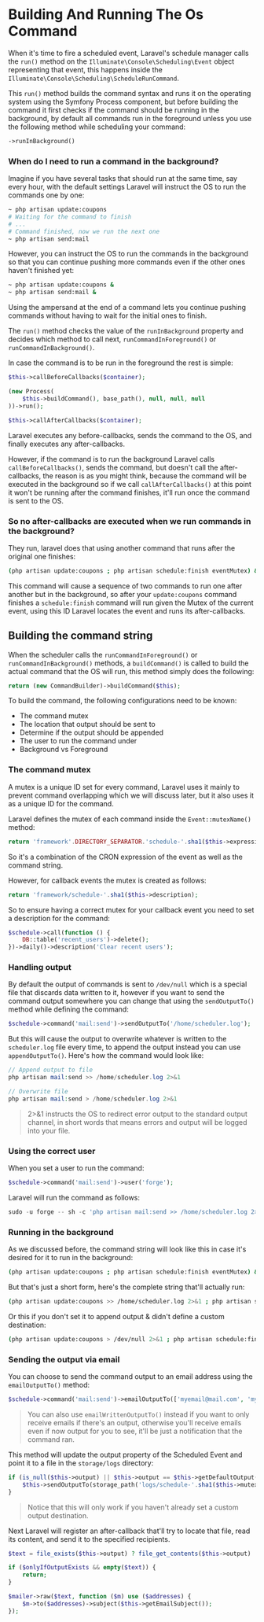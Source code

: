 # Building And Running The Os Command

When it's time to fire a scheduled event, Laravel's schedule manager calls the `run()` method on the `Illuminate\Console\Scheduling\Event` object representing that event, this happens inside the `Illuminate\Console\Scheduling\ScheduleRunCommand`.

This `run()` method builds the command syntax and runs it on the operating system using the Symfony Process component, but before building the command it first checks if the command should be running in the background, by default all commands run in the foreground unless you use the following method while scheduling your command:

```php
->runInBackground()
```

### When do I need to run a command in the background?

Imagine if you have several tasks that should run at the same time, say every hour, with the default settings Laravel will instruct the OS to run the commands one by one:

```bash
~ php artisan update:coupons
# Waiting for the command to finish
# ...
# Command finished, now we run the next one
~ php artisan send:mail
```

However, you can instruct the OS to run the commands in the background so that you can continue pushing more commands even if the other ones haven't finished yet:

```bash
~ php artisan update:coupons &
~ php artisan send:mail &
```

Using the ampersand at the end of a command lets you continue pushing commands without having to wait for the initial ones to finish.

The `run()` method checks the value of the `runInBackground` property and decides which method to call next, `runCommandInForeground()` or `runCommandInBackground()`.

In case the command is to be run in the foreground the rest is simple:

```php
$this->callBeforeCallbacks($container);

(new Process(
    $this->buildCommand(), base_path(), null, null, null
))->run();

$this->callAfterCallbacks($container);
```

Laravel executes any before-callbacks, sends the command to the OS, and finally executes any after-callbacks.

However, if the command is to run the background Laravel calls `callBeforeCallbacks()`, sends the command, but doesn't call the after-callbacks, the reason is as you might think, because the command will be executed in the background so if we call `callAfterCallbacks()` at this point it won't be running after the command finishes, it'll run once the command is sent to the OS.

### So no after-callbacks are executed when we run commands in the background?

They run, laravel does that using another command that runs after the original one finishes:

```bash
(php artisan update:coupons ; php artisan schedule:finish eventMutex) &
```

This command will cause a sequence of two commands to run one after another but in the background, so after your `update:coupons` command finishes a `schedule:finish` command will run given the Mutex of the current event, using this ID Laravel locates the event and runs its after-callbacks.

## Building the command string

When the scheduler calls the `runCommandInForeground()` or `runCommandInBackground()` methods, a `buildCommand()` is called to build the actual command that the OS will run, this method simply does the following:

```php
return (new CommandBuilder)->buildCommand($this);
```

To build the command, the following configurations need to be known:

* The command mutex
* The location that output should be sent to
* Determine if the output should be appended
* The user to run the command under
* Background vs Foreground

### The command mutex

A mutex is a unique ID set for every command, Laravel uses it mainly to prevent command overlapping which we will discuss later, but it also uses it as a unique ID for the command.

Laravel defines the mutex of each command inside the `Event::mutexName()` method:

```php
return 'framework'.DIRECTORY_SEPARATOR.'schedule-'.sha1($this->expression.$this->command);
```

So it's a combination of the CRON expression of the event as well as the command string.

However, for callback events the mutex is created as follows:

```php
return 'framework/schedule-'.sha1($this->description);
```

So to ensure having a correct mutex for your callback event you need to set a description for the command:

```php
$schedule->call(function () {
    DB::table('recent_users')->delete();
})->daily()->description('Clear recent users');
```

### Handling output

By default the output of commands is sent to `/dev/null` which is a special file that discards data written to it, however if you want to send the command output somewhere you can change that using the `sendOutputTo()` method while defining the command:

```php
$schedule->command('mail:send')->sendOutputTo('/home/scheduler.log');
```

But this will cause the output to overwrite whatever is written to the `scheduler.log` file every time, to append the output instead you can use `appendOutputTo()`. Here's how the command would look like:

```php
// Append output to file
php artisan mail:send >> /home/scheduler.log 2>&1

// Overwrite file
php artisan mail:send > /home/scheduler.log 2>&1
```

> 2>&1 instructs the OS to redirect error output to the standard output channel, in short words that means errors and output will be logged into your file.

### Using the correct user

When you set a user to run the command:

```php
$schedule->command('mail:send')->user('forge');
```

Laravel will run the command as follows:

```php
sudo -u forge -- sh -c 'php artisan mail:send >> /home/scheduler.log 2>&1'
```

### Running in the background

As we discussed before, the command string will look like this in case it's desired for it to run in the background:

```bash
(php artisan update:coupons ; php artisan schedule:finish eventMutex) &
```

But that's just a short form, here's the complete string that'll actually run:

```bash
(php artisan update:coupons >> /home/scheduler.log 2>&1 ; php artisan schedule:finish eventMutex) > /dev/null 2>&1  &
```

Or this if you don't set it to append output & didn't define a custom destination:

```bash
(php artisan update:coupons > /dev/null 2>&1 ; php artisan schedule:finish eventMutex) > /dev/null 2>&1  &
```

### Sending the output via email

You can choose to send the command output to an email address using the `emailOutputTo()` method:

```php
$schedule->command('mail:send')->emailOutputTo(['myemail@mail.com', 'myOtheremail@mail.com']);
```

> You can also use `emailWrittenOutputTo()` instead if you want to only receive emails if there's an output, otherwise you'll receive emails even if now output for you to see, it'll be just a notification that the command ran.

This method will update the output property of the Scheduled Event and point it to a file in the `storage/logs` directory:

```php
if (is_null($this->output) || $this->output == $this->getDefaultOutput()) {
    $this->sendOutputTo(storage_path('logs/schedule-'.sha1($this->mutexName()).'.log'));
}
```

> Notice that this will only work if you haven't already set a custom output destination.

Next Laravel will register an after-callback that'll try to locate that file, read its content, and send it to the specified recipients.

```php
$text = file_exists($this->output) ? file_get_contents($this->output) : '';

if ($onlyIfOutputExists && empty($text)) {
    return;
}

$mailer->raw($text, function ($m) use ($addresses) {
    $m->to($addresses)->subject($this->getEmailSubject());
});
```
